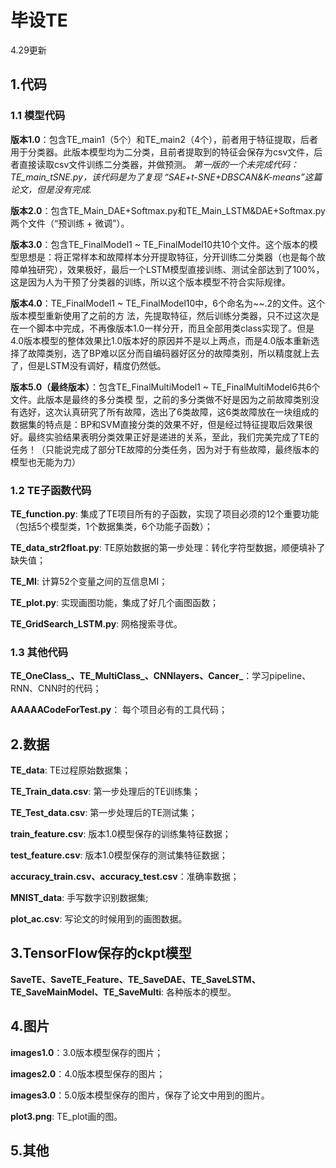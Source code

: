 # 毕设TE
4.29更新
## 1.代码
### 1.1 模型代码
**版本1.0**：包含TE_main1（5个）和TE_main2（4个），前者用于特征提取，后者用于分类器。此版本模型均为二分类，且前者提取到的特征会保存为csv文件，后者直接读取csv文件训练二分类器，并做预测。
*第一版的一个未完成代码：TE_main_tSNE.py，该代码是为了复现 “SAE+t-SNE+DBSCAN&K-means”这篇论文，但是没有完成.*

**版本2.0**：包含TE_Main_DAE+Softmax.py和TE_Main_LSTM&DAE+Softmax.py两个文件（“预训练 + 微调”）。

**版本3.0**：包含TE_FinalModel1 ~ TE_FinalModel10共10个文件。这个版本的模型思想是：将正常样本和故障样本分开提取特征，分开训练二分类器（也是每个故障单独研究），效果极好，最后一个LSTM模型直接训练、测试全部达到了100%，这是因为人为干预了分类器的训练，所以这个版本模型不符合实际规律。

**版本4.0**：TE_FinalModel1 ~ TE_FinalModel10中，6个命名为~~.2的文件。这个版本模型重新使用了之前的方
法，先提取特征，然后训练分类器，只不过这次是在一个脚本中完成，不再像版本1.0一样分开，而且全部用类class实现了。但是4.0版本模型的整体效果比1.0版本好的原因并不是以上两点，而是4.0版本重新选择了故障类别，选了BP难以区分而自编码器好区分的故障类别，所以精度就上去了，但是LSTM没有调好，精度仍然低。

**版本5.0（最终版本）**：包含TE_FinalMultiModel1 ~ TE_FinalMultiModel6共6个文件。此版本是最终的多分类模
型，之前的多分类做不好是因为之前故障类别没有选好，这次认真研究了所有故障，选出了6类故障，这6类故障放在一块组成的数据集的特点是：BP和SVM直接分类的效果不好，但是经过特征提取后效果很好。最终实验结果表明分类效果正好是递进的关系，至此，我们完美完成了TE的任务！（只能说完成了部分TE故障的分类任务，因为对于有些故障，最终版本的模型也无能为力）

### 1.2 TE子函数代码
**TE_function.py**: 集成了TE项目所有的子函数，实现了项目必须的12个重要功能（包括5个模型类，1个数据集类，6个功能子函数）；

**TE_data_str2float.py**: TE原始数据的第一步处理：转化字符型数据，顺便填补了缺失值；

**TE_MI**: 计算52个变量之间的互信息MI；

**TE_plot.py**: 实现画图功能，集成了好几个画图函数；

**TE_GridSearch_LSTM.py**: 网格搜索寻优。

### 1.3 其他代码
**TE_OneClass_、TE_MultiClass_、CNNlayers、Cancer_**：学习pipeline、RNN、CNN时的代码；

**AAAAACodeForTest.py**： 每个项目必有的工具代码；


## 2.数据
**TE_data**: TE过程原始数据集；

**TE_Train_data.csv**: 第一步处理后的TE训练集；

**TE_Test_data.csv**: 第一步处理后的TE测试集；

**train_feature.csv**: 版本1.0模型保存的训练集特征数据；

**test_feature.csv**: 版本1.0模型保存的测试集特征数据；

**accuracy_train.csv、accuracy_test.csv**：准确率数据；

**MNIST_data**: 手写数字识别数据集;

**plot_ac.csv**: 写论文的时候用到的画图数据。

## 3.TensorFlow保存的ckpt模型
**SaveTE、SaveTE_Feature、TE_SaveDAE、TE_SaveLSTM、TE_SaveMainModel、TE_SaveMulti**: 各种版本的模型。

## 4.图片
**images1.0**：3.0版本模型保存的图片；

**images2.0**：4.0版本模型保存的图片；

**images3.0**：5.0版本模型保存的图片，保存了论文中用到的图片。

**plot3.png**: TE_plot画的图。

## 5.其他



















